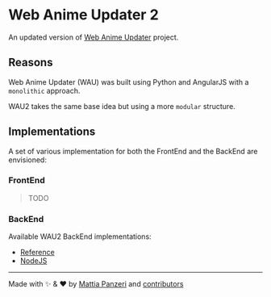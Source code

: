 # Web Anime Updater 2

An updated version of [Web Anime Updater](https://github.com/panz3r/web-anime-updater) project.

## Reasons

Web Anime Updater (WAU) was built using Python and AngularJS with a `monolithic` approach.

WAU2 takes the same base idea but using a more `modular` structure.

## Implementations
A set of various implementation for both the FrontEnd and the BackEnd are envisioned:

### FrontEnd

> TODO

### BackEnd

Available WAU2 BackEnd implementations:
* [Reference](backend/reference)
* [NodeJS](backend/nodejs)



---
Made with :sparkles: & :heart: by [Mattia Panzeri](https://github.com/panz3r) and [contributors](https://github.com/panz3r/web-anime-updater-2/graphs/contributors)